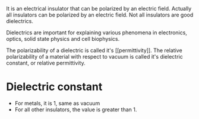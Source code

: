 It is an electrical insulator that can be polarized by an electric field. Actually all insulators can be polarized by an electric field. Not all insulators are good dielectrics.

Dielectrics are important for explaining various phenomena in electronics, optics, solid state physics and cell biophysics.

The polarizability of a dielectric is called it's [[permittivity]]. The relative polarizability of a material with respect to vacuum is called it's dielectric constant, or relative permittivity.
# Dielectric constant
- For metals, it is 1, same as vacuum
- For all other insulators, the value is greater than 1.